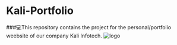 # Kali-Portfolio
###💻This repository contains the project for the personal/portfolio weebsite of our company Kali Infotech.
![logo](https://scontent.fktm9-2.fna.fbcdn.net/v/t39.30808-6/301109651_106110365560603_7176960019378038518_n.jpg?_nc_cat=101&ccb=1-7&_nc_sid=e3f864&_nc_ohc=u6zLIXXa-UQAX-XPv6c&_nc_ht=scontent.fktm9-2.fna&oh=00_AT923dKKqVvpLe6i2VaqdSgVIUVcZ9AuRLm6yOeiiqk5TQ&oe=63530D53)

